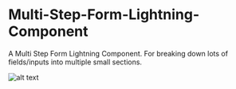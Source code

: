 # Multi-Step-Form-Lightning-Component
A Multi Step Form Lightning Component. For breaking down lots of fields/inputs into multiple small sections.

![alt text](https://i.gyazo.com/da02a76c21189b5a967891687d5ab5d8.png)
